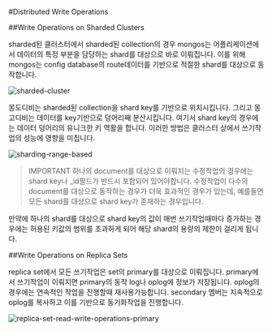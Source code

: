#Distributed  Write Operations

##Write Operations on Sharded Clusters

sharded된 클러스터에서 sharded된 collection의 경우 mongos는 어플리케이션에서 데이터의 특정 부분을 담당하는 shard를 대상으로 바로 이뤄집니다. 이를 위해 mongos는 config database의  route데이터를 기반으로 적절한 shard를 대상으로 동작합니다.

![sharded-cluster](https://docs.mongodb.com/manual/_images/sharded-cluster.png)

몽도디비는 sharded된 collection을 shard key를 기반으로 위치시킵니다. 그리고 몽고디비는 데이터를 key기반으로 덩어리째 분산시킵니다. 여기서 shard key의 경우에는 데이터 덩어리의 유니크한 키 역활을 합니다. 이러한 방법은 클러스터 상에서 쓰기작업의 성능에 영향을 미칩니다.

![sharding-range-based](https://docs.mongodb.com/manual/_images/sharding-range-based.png)


>IMPORTANT
>하나의 document를 대상으로 이뤄지는 수정작업의 경우에는 shard key나 _id필드가 반드시 포함되어 있어야합니다. 수정작업이 다수의 document를 대상으로 동작하는 경우가 더욱 효과적인 경우가 있는데, 예를들면 모든 shard를 대상으로 shard key가 존재하는 경우입니다.


만약에 하나의 shard를 대상으로 shard key의 값이 매번 쓰기작업때마다 증가하는 경우에는 허용된 키값의 범위를 초과하게 되어 해당 shard의 용량의 제한이 걸리게 됩니다.

##Write Operations on Replica Sets

replica set에서 모든 쓰기작업은 set의 primary를 대상으로 이뤄집니다. primary에서 쓰기작업이 이뤄지면 primary의 동작 log나 oplog에 정보가 저장됩니다. oplog의 경우에는 연속적인 작업을 진행할때 재사용가능합니다. secondary 멤버는 지속적으로 oplog를 복사하고 이를 기반으로 동기화작업을 진행합니다.

![replica-set-read-write-operations-primary](https://docs.mongodb.com/manual/_images/replica-set-read-write-operations-primary.png)